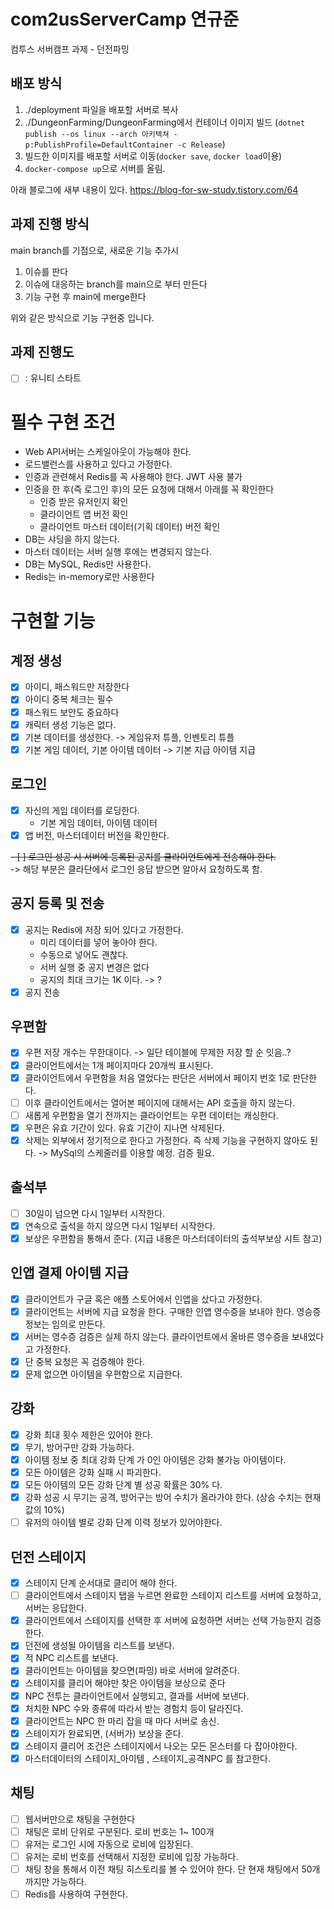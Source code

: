 # com2usServerCamp 연규준
컴투스 서버캠프 과제 - 던전파밍

## 배포 방식
1. ./deployment 파일을 배포할 서버로 복사
2. ./DungeonFarming/DungeonFarming에서 컨테이너 이미지 빌드
(`dotnet publish --os linux --arch 아키텍쳐 -p:PublishProfile=DefaultContainer -c Release`)
3. 빌드한 이미지를 배포할 서버로 이동(`docker save`, `docker load`이용)
4. `docker-compose up`으로 서버를 올림.

아래 블로그에 새부 내용이 있다.
https://blog-for-sw-study.tistory.com/64

## 과제 진행 방식
main branch를 기점으로, 새로운 기능 추가시
1. 이슈를 판다
2. 이슈에 대응하는 branch를 main으로 부터 만든다
3. 기능 구현 후 main에 merge한다

위와 같은 방식으로 기능 구현중 입니다.

## 과제 진행도
- [ ] : 유니티 스타트

# 필수 구현 조건
- Web API서버는 스케일아웃이 가능해야 한다.
- 로드밸런스를 사용하고 있다고 가정한다.
- 인증과 관련해서 Redis를 꼭 사용해야 한다. JWT 사용 불가
- 인증을 한 후(즉 로그인 후)의 모든 요청에 대해서 아래를 꼭 확인한다
  - 인증 받은 유저인지 확인
  - 클라이언트 앱 버전 확인
  - 클라이언트 마스터 데이터(기획 데이터) 버전 확인
- DB는 샤딩을 하지 않는다.
- 마스터 데이터는 서버 실행 후에는 변경되지 않는다.
- DB는 MySQL, Redis만 사용한다.
- Redis는 in-memory로만 사용한다

# 구현할 기능
## 계정 생성
- [x] 아이디, 패스워드만 저장한다
- [x] 아이디 중복 체크는 필수
- [x] 패스워드 보안도 중요하다
- [x] 캐릭터 생성 기능은 없다.
- [x] 기본 데이터를 생성한다. -> 게임유저 튜플, 인벤토리 튜플
- [x] 기본 게임 데이터, 기본 아이템 데이터 -> 기본 지급 아이템 지급
## 로그인
- [x] 자신의 게임 데이터를 로딩한다.
  - 기본 게임 데이터, 아이템 데이터
- [x] 앱 버전, 마스터데이터 버전을 확인한다.

~~- [ ] 로그인 성공 시 서버에 등록된 공지를 클라이언트에게 전송해야 한다.~~
<br>-> 해당 부분은 클라단에서 로그인 응답 받으면 알아서 요청하도록 함.
## 공지 등록 및 전송
- [x] 공지는 Redis에 저장 되어 있다고 가정한다.
  - 미리 데이터를 넣어 놓아야 한다.
  - 수동으로 넣어도 괜찮다.
  - 서버 실행 중 공지 변경은 없다
  - 공지의 최대 크기는 1K 이다. -> ?
- [x] 공지 전송
## 우편함
- [x] 우편 저장 개수는 무한대이다. -> 일단 테이블에 무제한 저장 할 순 잇음..?
- [x] 클라이언트에서는 1개 페이지마다 20개씩 표시된다.
- [x] 클라이언트에서 우편함을 처음 열었다는 판단은 서버에서 페이지 번호 1로 판단한다.
- [ ] 이후 클라이언트에서는 열어본 페이지에 대해서는 API 호출을 하지 않는다.
- [ ] 새롭게 우편함을 열기 전까지는 클라이언트는 우편 데이터는 캐싱한다.
- [x] 우편은 유효 기간이 있다. 유효 기간이 지나면 삭제된다. 
- [x] 삭제는 외부에서 정기적으로 한다고 가정한다. 즉 삭제 기능을 구현하지 않아도 된다.
  -> MySql의 스케줄러를 이용할 예정. 검증 필요.
## 출석부
- [ ] 30일이 넘으면 다시 1일부터 시작한다.
- [x] 연속으로 출석을 하지 않으면 다시 1일부터 시작한다.
- [x] 보상은 우편함을 통해서 준다. (지급 내용은 마스터데이터의 출석부보상 시트 참고)
## 인앱 결제 아이템 지급
- [x] 클라이언트가 구글 혹은 애플 스토어에서 인앱을 샀다고 가정한다.
- [x] 클라이언트는 서버에 지급 요청을 한다. 구매한 인앱 영수증을 보내야 한다. 영승증 정보는 임의로 만든다.
- [x] 서버는 영수증 검증은 실제 하지 않는다. 클라이언트에서 올바른 영수증을 보내었다고 가정한다.
- [x] 단 중복 요청은 꼭 검증해야 한다.
- [x] 문제 없으면 아이템을 우편함으로 지급한다.
## 강화
- [x] 강화 최대 횟수 제한은 있어야 한다.
- [x] 무기, 방어구만 강화 가능하다.
- [x] 아이템 정보 중 최대 강화 단계 가 0인 아이템은 강화 불가능 아이템이다.
- [x] 모든 아이템은 강화 실패 시 파괴한다.
- [x] 모든 아이템의 모든 강화 단계 별 성공 확률은 30% 다.
- [x] 강화 성공 시 무기는 공격, 방어구는 방어 수치가 올라가야 한다. (상승 수치는 현재 값의 10%)
- [ ] 유저의 아이템 별로 강화 단계 이력 정보가 있어야한다.
## 던전 스테이지
- [x] 스테이지 단계 순서대로 클리어 해야 한다.
- [ ] 클라이언트에서 스테이지 탭을 누르면 완료한 스테이지 리스트를 서버에 요청하고, 서버는 응답한다.
- [x] 클라이언트에서 스테이지를 선택한 후 서버에 요청하면 서버는 선택 가능한지 검증한다.
- [x] 던전에 생성될 아이템을 리스트를 보낸다.
- [x] 적 NPC 리스트를 보낸다.
- [x] 클라이언트는 아이템을 찾으면(파밍) 바로 서버에 알려준다.
- [x] 스테이지를 클리어 해야만 찾은 아이템을 보상으로 준다
- [x] NPC 전투는 클라이언트에서 실행되고, 결과를 서버에 보낸다.
- [x] 처치한 NPC 수와 종류에 따라서 받는 경험치 등이 달라진다.
- [x] 클라이언트는 NPC 한 마리 잡을 때 마다 서버로 송신.
- [x] 스테이지가 완료되면, (서버가) 보상을 준다.
- [x] 스테이지 클리어 조건은 스테이지에서 나오는 모든 몬스터를 다 잡아야한다.
- [x] 마스터데이터의 스테이지_아이템 , 스테이지_공격NPC 를 참고한다.
## 채팅
- [ ] 웹서버만으로 채팅을 구현한다
- [ ] 채팅은 로비 단위로 구분된다. 로비 번호는 1~ 100개
- [ ] 유저는 로그인 시에 자동으로 로비에 입장된다.
- [ ] 유저는 로비 번호를 선택해서 지정한 로비에 입장 가능하다.
- [ ] 채팅 창을 통해서 이전 채팅 히스토리를 볼 수 있어야 한다. 단 현재 채팅에서 50개까지만 가능하다.
- [ ] Redis를 사용하여 구현한다.
